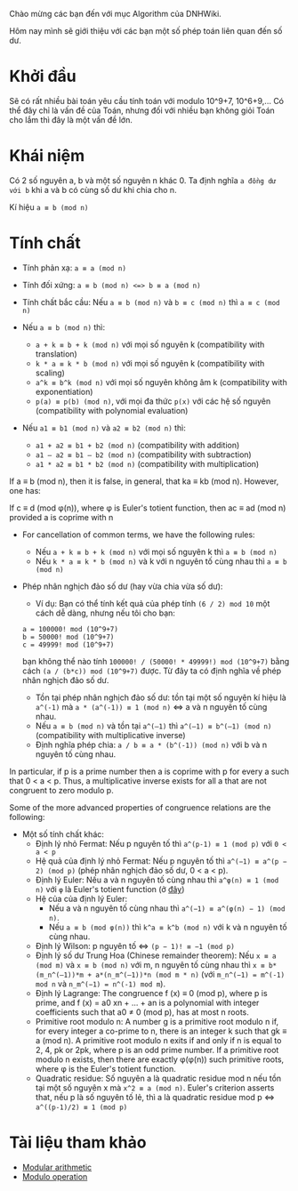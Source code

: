 Chào mừng các bạn đến với mục Algorithm của DNHWiki.

Hôm nay mình sẽ giới thiệu với các bạn một số phép toán liên quan đến số dư.

# Khởi đầu
Sẽ có rất nhiều bài toán yêu cầu tính toán với modulo 10^9+7, 10^6+9,... Có thể đây chỉ là vấn đề của Toán, nhưng đối với nhiều bạn không giỏi Toán cho lắm thì đây là một vấn đề lớn.

# Khái niệm
Có 2 số nguyên a, b và một số nguyên n khác 0. Ta định nghĩa `a đồng dư với b` khi a và b có cùng số dư khi chia cho n.

Kí hiệu `a ≡ b (mod n)`

# Tính chất
* Tính phản xạ: `a ≡ a (mod n)`
* Tính đối xứng: `a ≡ b (mod n) <=> b ≡ a (mod n)`
* Tính chất bắc cầu: Nếu `a ≡ b (mod n)` và `b ≡ c (mod n)` thì `a ≡ c (mod n)`

* Nếu `a ≡ b (mod n)` thì:
	- `a + k ≡ b + k (mod n)` với mọi số nguyên k (compatibility with translation)
	- `k * a ≡ k * b (mod n)` với mọi số nguyên k (compatibility with scaling)
	- `a^k ≡ b^k (mod n)` với mọi số nguyên không âm k (compatibility with exponentiation)
	- `p(a) ≡ p(b) (mod n)`, với mọi đa thức `p(x)` với các hệ số nguyên (compatibility with polynomial evaluation)

* Nếu `a1 ≡ b1 (mod n)` và `a2 ≡ b2 (mod n)` thì:
	- `a1 + a2 ≡ b1 + b2 (mod n)` (compatibility with addition)
	- `a1 – a2 ≡ b1 – b2 (mod n)` (compatibility with subtraction)
	- `a1 * a2 ≡ b1 * b2 (mod n)` (compatibility with multiplication)

If a ≡ b (mod n), then it is false, in general, that ka ≡ kb (mod n). However, one has:

If c ≡ d (mod φ(n)), where φ is Euler's totient function, then ac ≡ ad (mod n) provided a is coprime with n

* For cancellation of common terms, we have the following rules:
	- Nếu `a + k ≡ b + k (mod n)` với mọi số nguyên k thì `a ≡ b (mod n)`
	- Nếu `k * a ≡ k * b (mod n)` và k với n nguyên tố cùng nhau thì `a ≡ b (mod n)`

* Phép nhân nghịch đảo số dư (hay vừa chia vừa số dư):
	- Ví dụ: Bạn có thể tính kết quả của phép tính `(6 / 2) mod 10` một cách dễ dàng, nhưng nếu tôi cho bạn:
	```
	a = 100000! mod (10^9+7)
	b = 50000! mod (10^9+7)
	c = 49999! mod (10^9+7)
	```
	bạn không thể nào tính `100000! / (50000! * 49999!) mod (10^9+7)` bằng cách `(a / (b*c)) mod (10^9+7)` được.
	Từ đây ta có định nghĩa về phép nhân nghịch đảo số dư.
	- Tồn tại phép nhân nghịch đảo số dư: tồn tại một số nguyên kí hiệu là `a^(-1)` mà `a * (a^(-1)) ≡ 1 (mod n)` <=> a và n nguyên tố cùng nhau.
	- Nếu `a ≡ b (mod n)` và tồn tại `a^(–1)` thì `a^(–1) ≡ b^(–1) (mod n)` (compatibility with multiplicative inverse)
	- Định nghĩa phép chia: `a / b ≡ a * (b^(-1)) (mod n)` với b và n nguyên tố cùng nhau.

In particular, if p is a prime number then a is coprime with p for every a such that 0 < a < p. Thus, a multiplicative inverse exists for all a that are not congruent to zero modulo p.

Some of the more advanced properties of congruence relations are the following:
* Một số tính chất khác:
	- Định lý nhỏ Fermat: Nếu p nguyên tố thì `a^(p-1) ≡ 1 (mod p)` với `0 < a < p`
	- Hệ quả của định lý nhỏ Fermat: Nếu p nguyên tố thì `a^(−1) ≡ a^(p − 2) (mod p)` (phép nhân nghịch đảo số dư, 0 < a < p).
	- Định lý Euler: Nếu a và n nguyên tố cùng nhau thì `a^φ(n) ≡ 1 (mod n)` với `φ` là Euler's totient function (ở [đây](/7Algorithm/Math/Modulo/Euler-s_totient_function_(ETF).md))
	- Hệ của của định lý Euler:
		+ Nếu a và n nguyên tố cùng nhau thì `a^(−1) ≡ a^(φ(n) − 1) (mod n)`.
		+ Nếu `a ≡ b (mod φ(n))` thì `k^a ≡ k^b (mod n)` với k và n nguyên tố cùng nhau.
	- Định lý Wilson: p nguyên tố <=> `(p − 1)! ≡ −1 (mod p)`
	- Định lý số dư Trung Hoa (Chinese remainder theorem): Nếu `x ≡ a (mod m)` và `x ≡ b (mod n)` với m, n nguyên tố cùng nhau thì `x ≡ b*(m_n^(–1))*m + a*(n_m^(–1))*n (mod m * n)` (với `m_n^(−1) = m^(-1) mod n` và `n_m^(−1) = n^(-1) mod m`).
	- Định lý Lagrange: The congruence f (x) ≡ 0 (mod p), where p is prime, and f (x) = a0 xn + ... + an is a polynomial with integer coefficients such that a0 ≠ 0 (mod p), has at most n roots.
	- Primitive root modulo n: A number g is a primitive root modulo n if, for every integer a co-prime to n, there is an integer k such that gk ≡ a (mod n). A primitive root modulo n exits if and only if n is equal to 2, 4, pk or 2pk, where p is an odd prime number. If a primitive root modulo n exists, then there are exactly φ(φ(n)) such primitive roots, where φ is the Euler's totient function.
	- Quadratic residue: Số nguyên a là quadratic residue mod n nếu tồn tại một số nguyên x mà `x^2 ≡ a (mod n)`. Euler's criterion asserts that, nếu p là số nguyên tố lẻ, thì a là quadratic residue mod p <=> `a^((p-1)/2) ≡ 1 (mod p)`

# Tài liệu tham khảo
- [Modular arithmetic](https://en.wikipedia.org/wiki/Modular_arithmetic)
- [Modulo operation](https://en.wikipedia.org/wiki/Modulo_operation)
